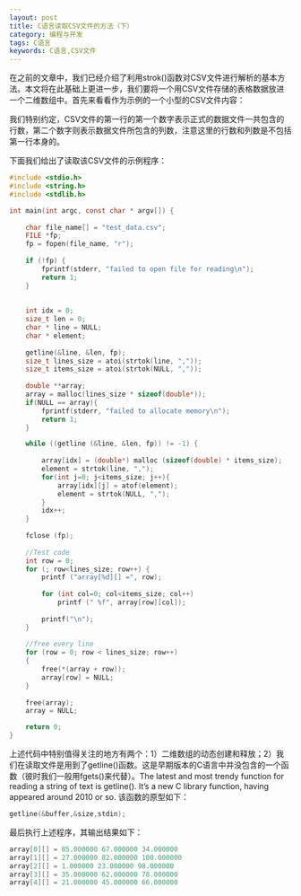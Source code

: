 ```yaml
---
layout: post
title: C语言读取CSV文件的方法（下）
category: 编程与开发
tags: C语言
keywords: C语言,CSV文件
---
```



在之前的文章中，我们已经介绍了利用strok()函数对CSV文件进行解析的基本方法。本文将在此基础上更进一步，我们要将一个用CSV文件存储的表格数据放进一个二维数组中。首先来看看作为示例的一个小型的CSV文件内容：


我们特别约定，CSV文件的第一行的第一个数字表示正式的数据文件一共包含的行数，第二个数字则表示数据文件所包含的列数，注意这里的行数和列数是不包括第一行本身的。



下面我们给出了读取该CSV文件的示例程序：

```c
#include <stdio.h>
#include <string.h>
#include <stdlib.h>

int main(int argc, const char * argv[]) {
    
    char file_name[] = "test_data.csv";
    FILE *fp;
    fp = fopen(file_name, "r");
    
    if (!fp) {
        fprintf(stderr, "failed to open file for reading\n");
        return 1;
    }
    
    
    int idx = 0;
    size_t len = 0;
    char * line = NULL;
    char * element;
    
    getline(&line, &len, fp);
    size_t lines_size = atoi(strtok(line, ","));
    size_t items_size = atoi(strtok(NULL, ","));
    
    double **array;
    array = malloc(lines_size * sizeof(double*));
    if(NULL == array){
        fprintf(stderr, "failed to allocate memory\n");
        return 1;
    }

    while ((getline (&line, &len, fp)) != -1) {
        
        array[idx] = (double*) malloc (sizeof(double) * items_size);
        element = strtok(line, ",");
        for(int j=0; j<items_size; j++){
            array[idx][j] = atof(element);
            element = strtok(NULL, ",");
        }
        idx++;
    }
    
    fclose (fp);
    
    //Test code
    int row = 0;
    for (; row<lines_size; row++) {
        printf ("array[%d][] =", row);
        
        for (int col=0; col<items_size; col++)
            printf (" %f", array[row][col]);
        
        printf("\n");
    }
    
    //free every line
    for (row = 0; row < lines_size; row++)
    {
        free(*(array + row));
        array[row] = NULL;
    }
    
    free(array);
    array = NULL;

    return 0;
}
```

上述代码中特别值得关注的地方有两个：1）二维数组的动态创建和释放；2）我们在读取文件是用到了getline()函数。这是早期版本的C语言中并没包含的一个函数（彼时我们一般用fgets()来代替）。The latest and most trendy function for reading a string of text is getline(). It’s a new C library function, having appeared around 2010 or so. 该函数的原型如下：


```c
getline(&buffer,&size,stdin);  
```

最后执行上述程序，其输出结果如下：

```c
array[0][] = 85.000000 67.000000 34.000000
array[1][] = 27.000000 82.000000 100.000000
array[2][] = 1.000000 23.000000 98.000000
array[3][] = 35.000000 62.000000 78.000000
array[4][] = 21.000000 45.000000 66.000000
```





